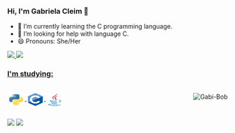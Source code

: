 ### Hi, I'm Gabriela Cleim 👋

- 🌱 I’m currently learning the C programming language.
- 🤔 I’m looking for help with language C.
- 😄 Pronouns: She/Her 

<div>
  <a href="https://github.com/Gabriela-Cleim">
  <img height="180em" src="https://github-readme-stats.vercel.app/api?username=Gabriela-Cleim&show_icons=true&theme=radical&include_all_commits=true&count_private=true"/>
  <img height="180em" src="https://github-readme-stats.vercel.app/api/top-langs/?username=Gabriela-Cleim&layout=compact&langs_count=7&theme=radical"/>
</div>
  
### I'm studying:
<div style="display: inline_block"><br>
  <img align="center" alt="Gabi-Python" height="30" width="40" src="https://raw.githubusercontent.com/devicons/devicon/master/icons/python/python-original.svg">
  <img align="center" alt="Gabi-C" height="30" width="40" src="https://raw.githubusercontent.com/devicons/devicon/master/icons/c/c-original.svg">
  <img align="center" alt="Gabi-Java" height="30" width="40" src="https://raw.githubusercontent.com/devicons/devicon/master/icons/java/java-original.svg">
  <img align="right" alt="Gabi-Bob" src="https://data.whicdn.com/images/322428198/original.gif">
</div>
  
  ##
  
<div> 
  <a href = "mailto:gabriela.cleims@gmail.com"><img src="https://img.shields.io/badge/Gmail-D14836?style=for-the-badge&logo=gmail&logoColor=white" target="_blank"></a>
  <a href="https://www.linkedin.com/in/gabriela-cleim-462698153/" target="_blank"><img src="https://img.shields.io/badge/LinkedIn-0077B5?style=for-the-badge&logo=linkedin&logoColor=white" target="_blank"></a> 
 
 
